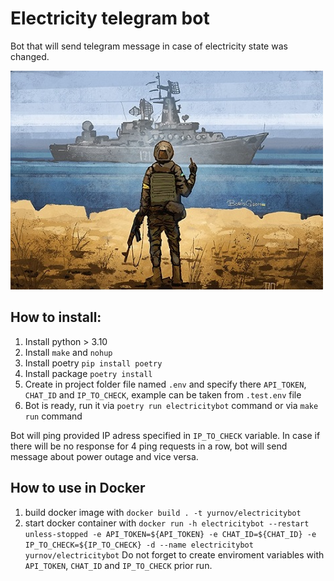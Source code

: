 # Electricity telegram bot
Bot that will send telegram message in case of electricity state was changed.

![_](_.png)

## How to install:
1. Install python > 3.10
2. Install `make` and `nohup`
3. Install poetry `pip install poetry`
4. Install package `poetry install`
5. Create in project folder file named `.env` and specify there `API_TOKEN`, `CHAT_ID` and `IP_TO_CHECK`, example can be taken from `.test.env` file
6. Bot is ready, run it via `poetry run electricitybot` command or via `make run` command

Bot will ping provided IP adress specified in `IP_TO_CHECK` variable. In case if there will be no response for 4 ping requests in a row, bot will send message about power outage and vice versa.

## How to use in Docker
1. build docker image with `docker build . -t yurnov/electricitybot`
2. start docker container with `docker run -h electricitybot --restart unless-stopped -e API_TOKEN=${API_TOKEN} -e CHAT_ID=${CHAT_ID} -e IP_TO_CHECK=${IP_TO_CHECK} -d --name electricitybot yurnov/electricitybot`
Do not forget to create enviroment variables with `API_TOKEN`, `CHAT_ID` and `IP_TO_CHECK` prior run.